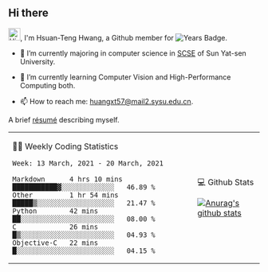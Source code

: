 ## Hi there

<!-- profile views -->

<img height="25" src='https://qpluspicture.oss-cn-beijing.aliyuncs.com/6LjjQA/Hi.gif' alt='Hi' width="24"/>, I'm Hsuan-Teng Hwang, a Github member for 
![Years Badge](https://badges.pufler.dev/years/huangxt57).
<!-- and the number of visitors for this page is  -->
<!-- ![](https://komarev.com/ghpvc/?username=huangxt57&color=blue&label=PROFILE+VIEWS). -->


- 🔭 I’m currently majoring in computer science in [SCSE](http://sdcs.sysu.edu.cn) of Sun Yat-sen University.

- 🌱 I’m currently learning Computer Vision and High-Performance Computing both.

<!-- - 🤔 I’m looking for help with video understanding, HPC programming. -->

- 📫 How to reach me: [huangxt57@mail2.sysu.edu.cn](huangxt57@mail2.sysu.edu.cn).

A brief [résumé](http://melon-hwang.top/about/) describing myself.

<table align="center">

<td>

🧑‍💻 Weekly Coding Statistics
<!--START_SECTION:waka-->
```text
Week: 13 March, 2021 - 20 March, 2021

Markdown      4 hrs 10 mins   ███████████▓░░░░░░░░░░░░░   46.89 % 
Other         1 hr 54 mins    █████▒░░░░░░░░░░░░░░░░░░░   21.47 % 
Python        42 mins         ██░░░░░░░░░░░░░░░░░░░░░░░   08.00 % 
C             26 mins         █▒░░░░░░░░░░░░░░░░░░░░░░░   04.93 % 
Objective-C   22 mins         █░░░░░░░░░░░░░░░░░░░░░░░░   04.15 % 
```
<!--END_SECTION:waka-->

</td>

<td>

💻 Github Stats

[![Anurag's github stats](https://github-readme-stats.vercel.app/api?username=huangxt57&hide=prs&show_icons=true)](https://github.com/anuraghazra/github-readme-stats)

</td>

</table>